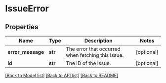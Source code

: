 # IssueError

## Properties
Name | Type | Description | Notes
------------ | ------------- | ------------- | -------------
**error_message** | **str** | The error that occurred when fetching this issue. | [optional] 
**id** | **str** | The ID of the issue. | [optional] 

[[Back to Model list]](../README.md#documentation-for-models) [[Back to API list]](../README.md#documentation-for-api-endpoints) [[Back to README]](../README.md)

